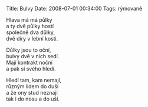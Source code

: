 Title: Bulvy
Date: 2008-07-01 00:34:00
Tags: rýmovaně

Hlava má má půlky  
a ty dvě půlky hostí  
společně dva důlky,  
dvě díry v lební kosti.

Důlky jsou to oční,  
bulvy dvě v nich sedí.  
Mají kontrakt noční  
a pak si svého hledí.

Hledí tam, kam nemají,  
různým lidem do duší  
a že ony stud neznají  
tak i do nosu a do uší.